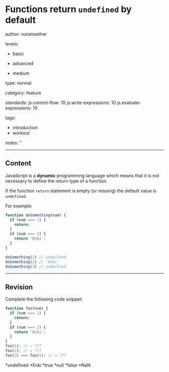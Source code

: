 # Functions return `undefined` by default
author: rosielowther

levels:

  - basic

  - advanced

  - medium

type: normal

category: feature

standards:
  js.control-flow: 10
  js.write-expressions: 10
  js.evaluate-expressions: 10

tags:
  - introduction
  - workout

notes: ''

---
## Content

JavaScript is a **dynamic** programming language which means that it is not necessary to define the return type of a function.

If the function `return` statement is empty (or missing) the default value is `undefined`.

For example:

```javascript
function doSomething(num) {
  if (num === 1) {
    return;
  }
  if (num === 2) {
    return 'Enki';
  }
}

doSomething(1) // undefined
doSomething(2) // 'Enki'
doSomething(3) // undefined

```

---
## Revision

Complete the following code snippet:
```javascript
function foo(num) {
  if (num === 1) {
    return;
  }
  if (num === 2) {
    return 'Enki';
  }
}
foo(1); // = ???
foo(2); // = ???
foo(3) === foo(1); // = ???
```
*undefined
*Enki
*true
*null
*false
*NaN
